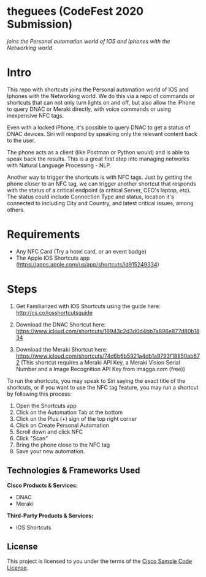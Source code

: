 # theguees (CodeFest 2020 Submission)

*joins the Personal automation world of IOS and Iphones with the Networking world*



# Intro
This repo with shortcuts joins the Personal automation world of IOS and Iphones with the Networking world. We do this via a repo of commands or shortcuts that can not only turn lights on and off, but also allow the iPhone to query DNAC or Meraki directly, with voice commands or using inexpensive NFC tags.

Even with a locked iPhone, it's possible to query DNAC to get a status of DNAC devices. Siri will respond by speaking only the relevant content back to the user.

The phone acts as a client (like Postman or Python would) and is able to speak back the results. This is a great first step into managing networks with Natural Language Processing - NLP.

Another way to trigger the shortcuts is with NFC tags. Just by getting the phone closer to an NFC tag, we can trigger another shortcut that responds with the status of a critical endpoint (a critical Server, CEO's laptop, etc). The status could include Connection Type and status, location it's connected to including City and Country, and latest critical issues, among others.

# Requirements

- Any NFC Card (Try a hotel card, or an event badge)
- The Apple IOS Shortcuts app (https://apps.apple.com/us/app/shortcuts/id915249334)

# Steps

1. Get Familiarized with IOS Shortcuts using the guide here: http://cs.co/iosshortcutsguide

2. Download the DNAC Shortcut here: https://www.icloud.com/shortcuts/16943c2d3d0d4bb7a896e877d80b1834

3. Download the Meraki Shortcut here: https://www.icloud.com/shortcuts/74d6b6b5921a4db1a9793f18850ab672
(This shortcut requires a Meraki API Key, a Meraki Vision Serial Number and a Image Recognition API Key from imagga.com (free))

To run the shortcuts, you may speak to Siri saying the exact title of the shortcuts, or if you want to use the NFC tag feature, you may run a shortcut by following this process:

1. Open the Shortcuts app
2. Click on the Automation Tab at the bottom
3. Click on the Plus (+) sign of the top right corner
4. Click on Create Personal Automation
5. Scroll down and click NFC
6. Click "Scan"
7. Bring the phone close to the NFC tag
8. Save your new automation.


## Technologies & Frameworks Used


**Cisco Products & Services:**

- DNAC
- Meraki

**Third-Party Products & Services:**

- IOS Shortcuts

## License

This project is licensed to you under the terms of the [Cisco Sample
Code License](./LICENSE).

